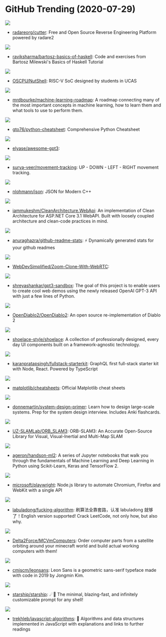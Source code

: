 # GitHub Trending (2020-07-29)

![](https://img.shields.io/badge/C%2B%2B-New%20195-green?style=flat-square&logo=appveyor)
- [radareorg/cutter](https://github.com/radareorg/cutter): Free and Open Source Reverse Engineering Platform powered by radare2

![](https://img.shields.io/badge/Haskell-New%2032-green?style=flat-square&logo=appveyor)
- [raviksharma/bartosz-basics-of-haskell](https://github.com/raviksharma/bartosz-basics-of-haskell): Code and exercises from Bartosz Milewski's Basics of Haskell Tutorial

![](https://img.shields.io/badge/Scala-New%2093-green?style=flat-square&logo=appveyor)
- [OSCPU/NutShell](https://github.com/OSCPU/NutShell): RISC-V SoC designed by students in UCAS

![](https://img.shields.io/badge/none-New%20473-green?style=flat-square&logo=appveyor)
- [mrdbourke/machine-learning-roadmap](https://github.com/mrdbourke/machine-learning-roadmap): A roadmap connecting many of the most important concepts in machine learning, how to learn them and what tools to use to perform them.

![](https://img.shields.io/badge/Python-New%20302-green?style=flat-square&logo=appveyor)
- [gto76/python-cheatsheet](https://github.com/gto76/python-cheatsheet): Comprehensive Python Cheatsheet

![](https://img.shields.io/badge/none-New%20192-green?style=flat-square&logo=appveyor)
- [elyase/awesome-gpt3](https://github.com/elyase/awesome-gpt3): 

![](https://img.shields.io/badge/Python-New%2098-green?style=flat-square&logo=appveyor)
- [surya-veer/movement-tracking](https://github.com/surya-veer/movement-tracking): UP - DOWN - LEFT - RIGHT movement tracking.

![](https://img.shields.io/badge/C%2B%2B-New%2047-green?style=flat-square&logo=appveyor)
- [nlohmann/json](https://github.com/nlohmann/json): JSON for Modern C++

![](https://img.shields.io/badge/C%23-New%2019-green?style=flat-square&logo=appveyor)
- [iammukeshm/CleanArchitecture.WebApi](https://github.com/iammukeshm/CleanArchitecture.WebApi): An implementation of Clean Architecture for ASP.NET Core 3.1 WebAPI. Built with loosely coupled architecture and clean-code practices in mind.

![](https://img.shields.io/badge/JavaScript-New%20550-green?style=flat-square&logo=appveyor)
- [anuraghazra/github-readme-stats](https://github.com/anuraghazra/github-readme-stats): ⚡ Dynamically generated stats for your github readmes

![](https://img.shields.io/badge/JavaScript-New%2026-green?style=flat-square&logo=appveyor)
- [WebDevSimplified/Zoom-Clone-With-WebRTC](https://github.com/WebDevSimplified/Zoom-Clone-With-WebRTC): 

![](https://img.shields.io/badge/JavaScript-New%20108-green?style=flat-square&logo=appveyor)
- [shreyashankar/gpt3-sandbox](https://github.com/shreyashankar/gpt3-sandbox): The goal of this project is to enable users to create cool web demos using the newly released OpenAI GPT-3 API with just a few lines of Python.

![](https://img.shields.io/badge/Go-New%2092-green?style=flat-square&logo=appveyor)
- [OpenDiablo2/OpenDiablo2](https://github.com/OpenDiablo2/OpenDiablo2): An open source re-implementation of Diablo 2

![](https://img.shields.io/badge/TypeScript-New%2062-green?style=flat-square&logo=appveyor)
- [shoelace-style/shoelace](https://github.com/shoelace-style/shoelace): A collection of professionally designed, every day UI components built on a framework-agnostic technology.

![](https://img.shields.io/badge/TypeScript-New%20158-green?style=flat-square&logo=appveyor)
- [karanpratapsingh/fullstack-starterkit](https://github.com/karanpratapsingh/fullstack-starterkit): GraphQL first full-stack starter kit with Node, React. Powered by TypeScript

![](https://img.shields.io/badge/Python-New%2035-green?style=flat-square&logo=appveyor)
- [matplotlib/cheatsheets](https://github.com/matplotlib/cheatsheets): Official Matplotlib cheat sheets

![](https://img.shields.io/badge/Python-New%20206-green?style=flat-square&logo=appveyor)
- [donnemartin/system-design-primer](https://github.com/donnemartin/system-design-primer): Learn how to design large-scale systems. Prep for the system design interview. Includes Anki flashcards.

![](https://img.shields.io/badge/C%2B%2B-New%20143-green?style=flat-square&logo=appveyor)
- [UZ-SLAMLab/ORB_SLAM3](https://github.com/UZ-SLAMLab/ORB_SLAM3): ORB-SLAM3: An Accurate Open-Source Library for Visual, Visual-Inertial and Multi-Map SLAM

![](https://img.shields.io/badge/Jupyter%20Notebook-New%20109-green?style=flat-square&logo=appveyor)
- [ageron/handson-ml2](https://github.com/ageron/handson-ml2): A series of Jupyter notebooks that walk you through the fundamentals of Machine Learning and Deep Learning in Python using Scikit-Learn, Keras and TensorFlow 2.

![](https://img.shields.io/badge/TypeScript-New%2061-green?style=flat-square&logo=appveyor)
- [microsoft/playwright](https://github.com/microsoft/playwright): Node.js library to automate Chromium, Firefox and WebKit with a single API

![](https://img.shields.io/badge/none-New%20294-green?style=flat-square&logo=appveyor)
- [labuladong/fucking-algorithm](https://github.com/labuladong/fucking-algorithm): 刷算法全靠套路，认准 labuladong 就够了！English version supported! Crack LeetCode, not only how, but also why.

![](https://img.shields.io/badge/Java-New%2020-green?style=flat-square&logo=appveyor)
- [Delta2Force/MCVmComputers](https://github.com/Delta2Force/MCVmComputers): Order computer parts from a satellite orbiting around your minecraft world and build actual working computers with them!

![](https://img.shields.io/badge/JavaScript-New%2095-green?style=flat-square&logo=appveyor)
- [cmiscm/leonsans](https://github.com/cmiscm/leonsans): Leon Sans is a geometric sans-serif typeface made with code in 2019 by Jongmin Kim.

![](https://img.shields.io/badge/Rust-New%2041-green?style=flat-square&logo=appveyor)
- [starship/starship](https://github.com/starship/starship): ☄🌌️ The minimal, blazing-fast, and infinitely customizable prompt for any shell!

![](https://img.shields.io/badge/JavaScript-New%20101-green?style=flat-square&logo=appveyor)
- [trekhleb/javascript-algorithms](https://github.com/trekhleb/javascript-algorithms): 📝 Algorithms and data structures implemented in JavaScript with explanations and links to further readings

